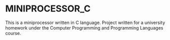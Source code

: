 # MINIPROCESSOR_C

This is a miniprocessor written in C language. Project written for a university homework under the Computer Programming and Programming Languages course.
